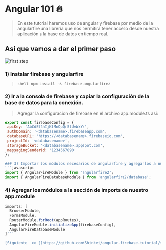 # Angular 101 :fire:
> En este tutorial haremos uso de angular y firebase por medio de la angularfire una librería que nos permitirá tener acceso desde nuestra aplicación a la base de datos en tiempo real.

## Así que vamos a dar el primer paso
![first step](https://i2.wp.com/static.fjcdn.com/gifs/That+first+step+scary+as+fuck+i+know_3eabbb_4028841.gif)

### 1) Instalar firebase y angularfire
> ```shell npm install -S firebase angularfire2```

### 2) Ir a la consola de firebase y copiar la configuración de la base de datos para la conexión.
> Agregar la configuracion de firebase en el archivo app.module.ts asi:

 ```javascript
export const firebaseConfig = {
  apiKey: 'AbCdEfGhIjKlMnOpQrStUvWxYz',
  authDomain: '<databasename>.firebaseapp.com',
  databaseURL: 'https://<databasename>.firebaseio.com',
  projectId: '<databasename>',
  storageBucket: '<databasename>.appspot.com',
  messagingSenderId: '1234567890'
}; ```

### 3) Importar los módulos necesarios de angularfire y agregarlos a nuestro app.module
```javascript 
import { AngularFireModule } from 'angularfire2';
import { AngularFireDatabaseModule } from 'angularfire2/database';
```

### 4) Agregar los módulos a la sección de imports de nuestro app.module
```javascript
imports: [
  BrowserModule,
  FormsModule,
  RouterModule.forRoot(appRoutes),
  AngularFireModule.initializeApp(firebaseConfig),
  AngularFireDatabaseModule
]```

[Siguiente  >> ](https://github.com/Shinkei/angular-firebase-tutorial/tree/step1)
